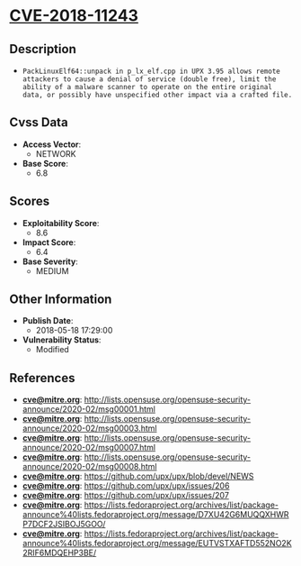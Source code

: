 
# [CVE-2018-11243](https://cve.mitre.org/cgi-bin/cvename.cgi?name=CVE-2018-11243)

## Description

- `PackLinuxElf64::unpack in p_lx_elf.cpp in UPX 3.95 allows remote attackers to cause a denial of service (double free), limit the ability of a malware scanner to operate on the entire original data, or possibly have unspecified other impact via a crafted file.`

## Cvss Data

- **Access Vector**:
  - NETWORK
- **Base Score**:
  - 6.8

## Scores

- **Exploitability Score**:
  - 8.6
- **Impact Score**:
  - 6.4
- **Base Severity**:
  - MEDIUM

## Other Information

- **Publish Date**:
  - 2018-05-18 17:29:00
- **Vulnerability Status**:
  - Modified

## References

- **cve@mitre.org**: http://lists.opensuse.org/opensuse-security-announce/2020-02/msg00001.html
- **cve@mitre.org**: http://lists.opensuse.org/opensuse-security-announce/2020-02/msg00003.html
- **cve@mitre.org**: http://lists.opensuse.org/opensuse-security-announce/2020-02/msg00007.html
- **cve@mitre.org**: http://lists.opensuse.org/opensuse-security-announce/2020-02/msg00008.html
- **cve@mitre.org**: https://github.com/upx/upx/blob/devel/NEWS
- **cve@mitre.org**: https://github.com/upx/upx/issues/206
- **cve@mitre.org**: https://github.com/upx/upx/issues/207
- **cve@mitre.org**: https://lists.fedoraproject.org/archives/list/package-announce%40lists.fedoraproject.org/message/D7XU42G6MUQQXHWRP7DCF2JSIBOJ5GOO/
- **cve@mitre.org**: https://lists.fedoraproject.org/archives/list/package-announce%40lists.fedoraproject.org/message/EUTVSTXAFTD552NO2K2RIF6MDQEHP3BE/
